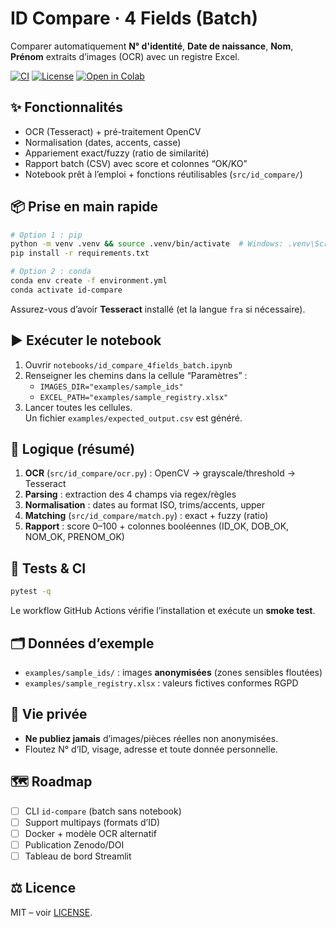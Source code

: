 # ID Compare · 4 Fields (Batch)

Comparer automatiquement **N° d'identité**, **Date de naissance**, **Nom**, **Prénom**
extraits d’images (OCR) avec un registre Excel.

[![CI](https://img.shields.io/github/actions/workflow/status/USER/id-compare-4fields/ci.yml?branch=main)](https://github.com/USER/id-compare-4fields/actions)
[![License](https://img.shields.io/badge/License-MIT-green.svg)](LICENSE)
[![Open in Colab](https://colab.research.google.com/assets/colab-badge.svg)](https://colab.research.google.com/github/USER/id-compare-4fields/blob/main/notebooks/id_compare_4fields_batch.ipynb)

## ✨ Fonctionnalités
- OCR (Tesseract) + pré-traitement OpenCV
- Normalisation (dates, accents, casse)
- Appariement exact/fuzzy (ratio de similarité)
- Rapport batch (CSV) avec score et colonnes “OK/KO”
- Notebook prêt à l’emploi + fonctions réutilisables (`src/id_compare/`)

## 📦 Prise en main rapide
```bash
# Option 1 : pip
python -m venv .venv && source .venv/bin/activate  # Windows: .venv\Scripts\activate
pip install -r requirements.txt

# Option 2 : conda
conda env create -f environment.yml
conda activate id-compare
```

Assurez-vous d’avoir **Tesseract** installé (et la langue `fra` si nécessaire).

## ▶️ Exécuter le notebook
1. Ouvrir `notebooks/id_compare_4fields_batch.ipynb`
2. Renseigner les chemins dans la cellule “Paramètres” :
   - `IMAGES_DIR="examples/sample_ids"`
   - `EXCEL_PATH="examples/sample_registry.xlsx"`
3. Lancer toutes les cellules.  
   Un fichier `examples/expected_output.csv` est généré.

## 🔎 Logique (résumé)
1. **OCR** (`src/id_compare/ocr.py`) : OpenCV → grayscale/threshold → Tesseract
2. **Parsing** : extraction des 4 champs via regex/règles
3. **Normalisation** : dates au format ISO, trims/accents, upper
4. **Matching** (`src/id_compare/match.py`) : exact + fuzzy (ratio)
5. **Rapport** : score 0–100 + colonnes booléennes (ID_OK, DOB_OK, NOM_OK, PRENOM_OK)

## 🧪 Tests & CI
```bash
pytest -q
```
Le workflow GitHub Actions vérifie l’installation et exécute un **smoke test**.

## 🗂️ Données d’exemple
- `examples/sample_ids/` : images **anonymisées** (zones sensibles floutées)
- `examples/sample_registry.xlsx` : valeurs fictives conformes RGPD

## 🔐 Vie privée
- **Ne publiez jamais** d’images/pièces réelles non anonymisées.
- Floutez N° d’ID, visage, adresse et toute donnée personnelle.

## 🗺️ Roadmap
- [ ] CLI `id-compare` (batch sans notebook)
- [ ] Support multipays (formats d’ID)
- [ ] Docker + modèle OCR alternatif
- [ ] Publication Zenodo/DOI
- [ ] Tableau de bord Streamlit

## ⚖️ Licence
MIT – voir [LICENSE](LICENSE).
